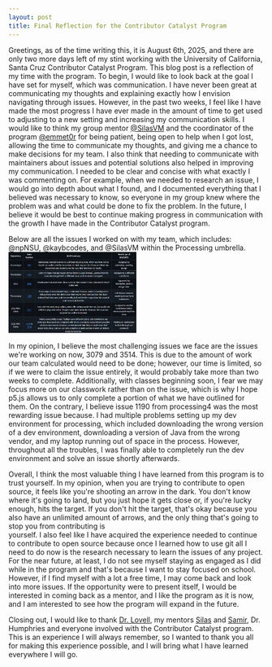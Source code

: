 ```yaml
---
layout: post
title: Final Reflection for the Contributor Catalyst Program
---
```


Greetings, as of the time writing this, it is August 6th, 2025, and there are only two more days left of my stint working with the University of California, 
Santa Cruz Contributor Catalyst Program. This blog post is a reflection of my time with the program. To begin, I would like to look back at the goal I have set 
for myself, which was communication. I have never been great at communicating my thoughts and explaining exactly how I envision navigating through issues.
However, in the past two weeks, I feel like I have made the most progress I have ever made in the amount of time to get used to adjusting to a new setting 
and increasing my communication skills. I would like to think my group mentor [@SilasVM](https://github.com/SilasVM) and the coordinator of the program 
[@emmet0r](https://github.com/emmet0r) for being patient, being open to help when I got lost, allowing the time to communicate my thoughts,
and giving me a chance to make decisions for my team. I also think that needing to communicate with maintainers about issues and potential solutions also helped in
improving my communication. I needed to be clear and concise with what exactly I was commenting on. For example, when we needed to research an issue, I would
go into depth about what I found, and I documented everything that I believed was necessary to know, so everyone in my group knew where the problem was and what 
could be done to fix the problem. In the future, I believe it would be best to continue making progress in communication with the growth I have made in the 
Contributor Catalyst program.

Below are all the issues I worked on with my team, which includes: @npNSU, @kaybcodes, and @SilasVM within the Processing umbrella.
<img src="/images/table.png" width="50%"/>

In my opinion, I believe the most challenging issues we face are the issues we're working on now, 3079 and 3514. This is due to the amount of work our team 
calculated would need to be done; however, our time is limited, so if we were to claim the issue entirely, it would probably take more than two weeks to complete.
Additionally, with classes beginning soon, I fear we may focus more on our classwork rather than on the issue, which is why I hope p5.js allows us to only 
complete a portion of what we have outlined for them. On the contrary, I believe issue 1190 from processing4 was the most rewarding issue because. I had multiple 
problems setting up my dev environment for processing, which included downloading the wrong version of a dev environment, downloading a version of Java from 
the wrong vendor, and my laptop running out of space in the process. However, throughout all the troubles, I was finally able to completely run the dev
environment and solve an issue shortly afterwards.

Overall, I think the most valuable thing I have learned from this program is to trust yourself. In my opinion, when you are trying to contribute to open source,
it feels like you're shooting an arrow in the dark. You don't know where it's going to land, but you just hope it gets close or, if you're lucky enough, hits the 
target. If you don't hit the target, that's okay because you also have an unlimited amount of arrows, and the only thing that's going to stop you from contributing is  
yourself. I also feel like I have acquired the experience needed to continue to contribute to open source because once I learned how to use git all I need to do
now is the research necessary to learn the issues of any project. For the near future, at least, I do not see myself staying as engaged as I did while in the program
and that's because I want to stay focused on school. However, if I find myself with a lot a free time, I may come back and look into more issues.
If the opportunity were to present itself, I would be interested in coming back as a mentor, and I like the program as it is now, and I am interested to see 
how the program will expand in the future.

Closing out, I would like to thank [Dr. Lovell](https://www.linkedin.com/in/emilymarielovell/), my mentors [Silas](https://www.linkedin.com/in/silas-morgan-87086420b/) and [Samir](https://www.linkedin.com/in/vertexshader/),
Dr. Humphries and everyone involved with the Contributor Catalyst program. This is an experience I will always remember, so I wanted to thank you all 
for making this experience possible, and I will bring what I have learned everywhere I will go.
